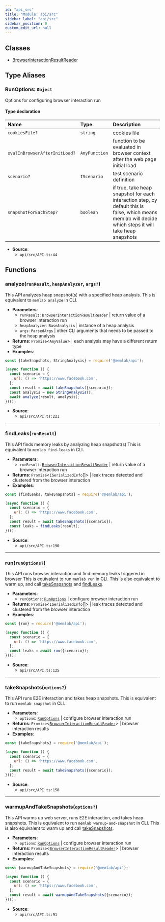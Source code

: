 ```yaml
---
id: "api_src"
title: "Module: api/src"
sidebar_label: "api/src"
sidebar_position: 0
custom_edit_url: null
---
```


## Classes

- [BrowserInteractionResultReader](../classes/api_src.BrowserInteractionResultReader.md)

## Type Aliases

### <a id="runoptions" name="runoptions"></a> **RunOptions**: `Object`

Options for configuring browser interaction run

#### Type declaration

| Name | Type | Description |
| :------ | :------ | :------ |
| `cookiesFile?` | `string` | cookies file |
| `evalInBrowserAfterInitLoad?` | `AnyFunction` | function to be evaluated in browser context after the web page initial load |
| `scenario?` | `IScenario` | test scenario definition |
| `snapshotForEachStep?` | `boolean` | if true, take heap snapshot for each interaction step, by default this is false, which means memlab will decide which steps it will take heap snapshots |

 * **Source**:
    * `api/src/API.ts:44`

## Functions

### <a id="analyze"></a>**analyze**(`runResult`, `heapAnalyzer`, `args?`)

This API analyzes heap snapshot(s) with a specified heap analysis.
This is equivalent to `memlab analyze` in CLI.

 * **Parameters**:
    * `runResult`: [`BrowserInteractionResultReader`](../classes/api_src.BrowserInteractionResultReader.md) | return value of a browser interaction run
    * `heapAnalyzer`: `BaseAnalysis` | instance of a heap analysis
    * `args`: `ParsedArgs` | other CLI arguments that needs to be passed to the heap analysis
 * **Returns**: `Promise`<`AnyValue`\> | each analysis may have a different return type
* **Examples**:
```javascript
const {takeSnapshots, StringAnalysis} = require('@memlab/api');

(async function () {
  const scenario = {
    url: () => 'https://www.facebook.com',
  };
  const result = await takeSnapshots({scenario});
  const analysis = new StringAnalysis();
  await analyze(result, analysis);
})();
```

 * **Source**:
    * `api/src/API.ts:221`

___

### <a id="findleaks"></a>**findLeaks**(`runResult`)

This API finds memory leaks by analyzing heap snapshot(s)
This is equivalent to `memlab find-leaks` in CLI.

 * **Parameters**:
    * `runResult`: [`BrowserInteractionResultReader`](../classes/api_src.BrowserInteractionResultReader.md) | return value of a browser interaction run
 * **Returns**: `Promise`<`ISerializedInfo`[]\> | leak traces detected and clustered from the browser interaction
* **Examples**:
```javascript
const {findLeaks, takeSnapshots} = require('@memlab/api');

(async function () {
  const scenario = {
    url: () => 'https://www.facebook.com',
  };
  const result = await takeSnapshots({scenario});
  const leaks = findLeaks(result);
})();
```

 * **Source**:
    * `api/src/API.ts:190`

___

### <a id="run"></a>**run**(`runOptions?`)

This API runs browser interaction and find memory leaks triggered in browser
This is equivalent to run `memlab run` in CLI.
This is also equivalent to warm up, and call [takeSnapshots](api_src.md#takesnapshots)
and [findLeaks](api_src.md#findleaks).

 * **Parameters**:
    * `runOptions`: [`RunOptions`](api_src.md#runoptions) | configure browser interaction run
 * **Returns**: `Promise`<`ISerializedInfo`[]\> | leak traces detected and clustered from the browser interaction
* **Examples**:
```javascript
const {run} = require('@memlab/api');

(async function () {
  const scenario = {
    url: () => 'https://www.facebook.com',
  };
  const leaks = await run({scenario});
})();
```

 * **Source**:
    * `api/src/API.ts:125`

___

### <a id="takesnapshots"></a>**takeSnapshots**(`options?`)

This API runs E2E interaction and takes heap snapshots.
This is equivalent to run `memlab snapshot` in CLI.

 * **Parameters**:
    * `options`: [`RunOptions`](api_src.md#runoptions) | configure browser interaction run
 * **Returns**: `Promise`<[`BrowserInteractionResultReader`](../classes/api_src.BrowserInteractionResultReader.md)\> | browser interaction results
* **Examples**:
```javascript
const {takeSnapshots} = require('@memlab/api');

(async function () {
  const scenario = {
    url: () => 'https://www.facebook.com',
  };
  const result = await takeSnapshots({scenario});
})();
```

 * **Source**:
    * `api/src/API.ts:158`

___

### <a id="warmupandtakesnapshots"></a>**warmupAndTakeSnapshots**(`options?`)

This API warms up web server, runs E2E interaction, and takes heap snapshots.
This is equivalent to run `memlab warmup-and-snapshot` in CLI.
This is also equivalent to warm up and call [takeSnapshots](api_src.md#takesnapshots).

 * **Parameters**:
    * `options`: [`RunOptions`](api_src.md#runoptions) | configure browser interaction run
 * **Returns**: `Promise`<[`BrowserInteractionResultReader`](../classes/api_src.BrowserInteractionResultReader.md)\> | browser interaction results
* **Examples**:
```javascript
const {warmupAndTakeSnapshots} = require('@memlab/api');

(async function () {
  const scenario = {
    url: () => 'https://www.facebook.com',
  };
  const result = await warmupAndTakeSnapshots({scenario});
})();
```

 * **Source**:
    * `api/src/API.ts:91`
